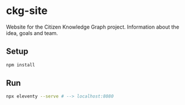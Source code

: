 # ckg-site
Website for the Citizen Knowledge Graph project. Information about the idea, goals and team.

## Setup

```sh
npm install
```

## Run

```sh
npx eleventy --serve # --> localhost:8080
```
